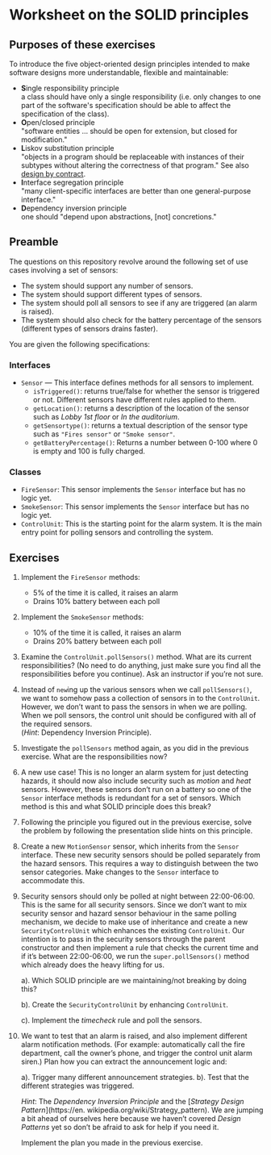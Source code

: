 # Worksheet on the SOLID principles

## Purposes of these exercises

To introduce the five object-oriented design principles intended to make software designs more understandable, 
flexible and maintainable:

+ **S**ingle responsibility principle<br/>
	a class should have only a single responsibility (i.e. only changes to one part of the 
	software's specification should be able to affect the specification of the class).
+ **O**pen/closed principle<br/>
	"software entities … should be open for extension, but closed for modification."
+ **L**iskov substitution principle<br/>
	"objects in a program should be replaceable with instances of their subtypes without altering the 
	correctness of that program." 
	See also [design by contract](https://en.wikipedia.org/wiki/Design_by_contract).
+ **I**nterface segregation principle<br/>
	"many client-specific interfaces are better than one general-purpose interface."
+ **D**ependency inversion principle<br/>
	one should "depend upon abstractions, [not] concretions."
	
## Preamble
	
The questions on this repository revolve around the following set of use cases involving a set of sensors:
+ The system should support any number of sensors.
+ The system should support different types of sensors.
+ The system should poll all sensors to see if any are triggered (an alarm is raised).
+ The system should also check for the battery percentage of the sensors 
	(different types of sensors drains faster).

You are given the following specifications:

### Interfaces

+ `Sensor` — This interface defines methods for all sensors to implement. 
	+ `isTriggered()`: returns true/false for whether the sensor is triggered or not. 
		Different sensors have different rules applied to them.
	+ `getLocation()`: returns a description of the location of the sensor such as *Lobby 1st floor* or 
		*In the auditorium*.
	+ `getSensortype()`: returns a textual description of the sensor type such as `"Fires sensor"`
		or `"Smoke sensor"`.
	+ `getBatteryPercentage()`: Returns a number between 0-100 where 0 is empty and 100 is fully charged.
	
### Classes

+ `FireSensor`: This sensor implements the `Sensor` interface but has no logic yet.
+ `SmokeSensor`: This sensor implements the `Sensor` interface but has no logic yet. 
+ `ControlUnit`: This is the starting point for the alarm system. 
	It is the main entry point for polling sensors and controlling the system.
	
## Exercises

1. Implement the `FireSensor` methods:
	+ 5% of the time it is called, it raises an alarm
	+ Drains 10% battery between each poll
	
2. Implement the `SmokeSensor` methods:
	+ 10% of the time it is called, it raises an alarm 
	+ Drains 20% battery between each poll

3. Examine the `ControlUnit.pollSensors()` method. 
	What are its current responsibilities? 
	(No need to do anything, just make sure you find all the responsibilities before you continue). 
	Ask an instructor if you’re not sure.

4. Instead of `new`ing up the various sensors when we call `pollSensors()`, 
	we want to somehow pass a collection of sensors in to the `ControlUnit`. 
	However, we don’t want to pass the sensors in when we are polling. 
	When we poll sensors, the control unit should be configured with all of the required sensors. <br/>
	(*Hint*: Dependency Inversion Principle).

5. Investigate the `pollSensors` method again, as you did in the previous exercise. 
	What are the responsibilities now?

6. A new use case! This is no longer an alarm system for just detecting hazards, it should now also 
	include security such as *motion* and *heat* sensors. 
	However, these sensors don’t run on a battery so one of the `Sensor` interface methods is 
	redundant for a set of sensors. 
	Which method is this and what SOLID principle does this break?

7. Following the principle you figured out in the previous exercise, solve the problem 
	by following the presentation slide hints on this principle.
	
8. Create a new `MotionSensor` sensor, which inherits from the `Sensor` interface. 
	These new security sensors should be polled separately from the hazard sensors. 
	This requires a way to distinguish between the two sensor categories. 
	Make changes to the `Sensor` interface to accommodate this.
	
9. Security sensors should only be polled at night between 22:00-06:00. 
	This is the same for all security sensors. 
	Since we don’t want to mix security sensor and hazard sensor behaviour in the same polling mechanism, 
	we decide to make use of inheritance and create a new `SecurityControlUnit` which enhances the 
	existing `ControlUnit`. 
	Our intention is to pass in the security sensors through the parent constructor and then implement a 
	rule that checks the current time and if it’s between 22:00-06:00, 
	we run the `super.pollSensors()` method which already does the heavy lifting for us.
	
	a). Which SOLID principle are we maintaining/not breaking by doing this?
	
	b). Create the `SecurityControlUnit` by enhancing `ControlUnit`.
	
	c). Implement the *timecheck* rule and poll the sensors.
	
10. We want to test that an alarm is raised, and also implement different alarm notification methods.
	(For example: automatically call the fire department, call the owner’s phone, and trigger the control 
	unit alarm siren.) 
	Plan how you can extract the announcement logic and:
	
	a). Trigger many different announcement strategies. 
	b). Test that the different strategies was triggered.
	
	*Hint*: The *Dependency Inversion Principle* and the [*Strategy Design Pattern*](https://en. wikipedia.org/wiki/Strategy_pattern). 
	We are jumping a bit ahead of ourselves here because we haven’t covered *Design Patterns* yet so 
	don’t be afraid to ask for help if you need it.
	
	Implement the plan you made in the previous exercise.